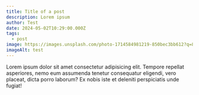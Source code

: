 ```yaml
---
title: Title of a post
description: Lorem ipsum
author: Test
date: 2024-05-02T10:29:00.000Z
tags:
  - post
image: https://images.unsplash.com/photo-1714584981219-850bec3bb612?q=80&w=2671&auto=format&fit=crop&ixlib=rb-4.0.3&ixid=M3wxMjA3fDB8MHxwaG90by1wYWdlfHx8fGVufDB8fHx8fA%3D%3D
imageAlt: test
---
```

Lorem ipsum dolor sit amet consectetur adipisicing elit. Tempore repellat asperiores, nemo eum assumenda tenetur consequatur eligendi, vero placeat, dicta porro laborum? Ex nobis iste et deleniti perspiciatis unde fugiat!

